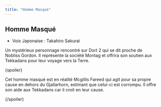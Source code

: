 ```yaml
---
title: "Homme Masqué"
---
```


Homme Masqué
------------





* Voix Japonaise : Takahiro Sakurai


Un mystérieux personnage rencontré sur Dort 2 qui se dit proche de Nobliss Gordon. Il représente la société Montag et offrira son soutien aux Tekkadans pour leur voyage vers la Terre. 


{spoiler}


Cet homme masqué est en réalité Mcgillis Fareed qui agit pour sa propre cause en dehors du Gjallarhorn, estimant que celui-ci est corrompu. Il offre son aide aux Tekkadans car il croit en leur cause. 


{/spoiler}

